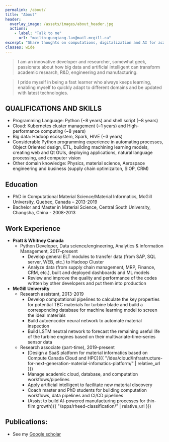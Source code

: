 ```yaml
---
permalink: /about/
title: "About"
header:
  overlay_image: /assets/images/about_header.jpg
  actions:
    - label: "Talk to me"
      url: "mailto:guoqiang.lan@mail.mcgill.ca"
excerpt: "Share thoughts on computations, digitalization and AI for academic research"
classes: wide
---
```


> I am an innovative developer and researcher, somewhat geek, passionate about how big data and artificial intelligent can transform academic research, R&D, engineering and manufacturing.

> I pride myself in being a fast learner who always keeps learning, enabling myself to quickly adapt to different domains and be updated with latest technologies.


## QUALIFICATIONS AND SKILLS
- Programming Language: Python (~8 years) and shell script (~8 years)
- Cloud: Kubernetes cluster management (~1 years) and High-performance computing (~8 years)
- Big data: Hadoop ecosystem, Spark, HIVE (~3 years)
- Considerable Python programming experience in automating processes, Object Oriented design, ETL, building machining learning models, creating web and Qt GUIs, deploying applications, natural language processing, and computer vision
- Other domain knowledge: Physics, material science, Aerospace engineering and business (supply chain optimizaiton, SIOP, CRM)

## Education
- PhD in Computational Material Science/Material Informatics, McGill University, Quebec, Canada – 2013-2019
- Bachelor and Master in Material Science, Central South University, Changsha, China - 2008-2013

## Work Experience
* **Pratt & Whitney Canada**
  * Python Developer, Data science/engineering, Analytics & information Management, 2017–present
    * Develop general ELT modules to transfer data (from SAP, SQL server, WEB, etc.) to Hadoop Cluster
	* Analyze data (from supply chain management, MRP, Finance, CRM, etc.), built and deployed dashboards and ML models
    * Review and improve the quality and performance of the codes written by other developers and put them into production
* **McGill University** 
  * Research assistant, 2013-2019
    * Develop computational pipelines to calculate the key properties for potential TBC materials 
	  for turbine blade and build a corresponding database for machine learning model to screen the ideal materials
    * Build autoencoder neural network to automate material inspection
    * Build LSTM neutral network to forecast the remaining useful life of the turbine engines based on their multivariate-time-series sensor data
  * Research associate (part-time), 2019-present
    * [Design a SaaS platform for material informatics based on Compute Canada Cloud and HPC]({{ "/idea/cloud/Infrastructure-for-next-generation-material-infomatics-platform/" | relative_url }})
    * Manage academic cloud, database, and computation workflows/pipelines
	* Apply artificial intelligent to facilitate new material discovery
	* Coach master and PhD students for building computation workflows, data pipelines and CI/CD pipelines
	* (Assist to build AI-powered manufacturing processes for thin-film growth){{ "/apps/rheed-classification/" | relative_url }})

## Publications:
- See my [Google scholar](https://scholar.google.com/citations?hl=zh-CN&user=npjWruAAAAAJ)
